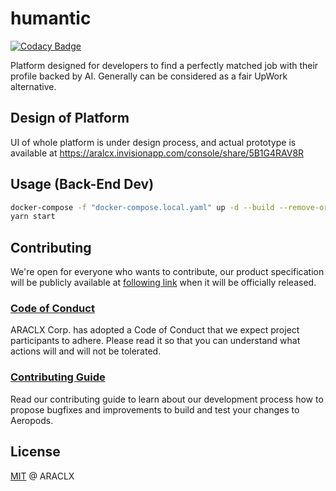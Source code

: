 # humantic

[![Codacy Badge](https://api.codacy.com/project/badge/Grade/ab01f318210c444daedb491e04bf39eb)](https://app.codacy.com/gh/araclx/humantic?utm_source=github.com&utm_medium=referral&utm_content=araclx/humantic&utm_campaign=Badge_Grade_Dashboard)

Platform designed for developers to find a perfectly matched job with their profile backed by AI. Generally can be
considered as a fair UpWork alternative.

## Design of Platform

UI of whole platform is under design process, and actual prototype is available at
https://aralcx.invisionapp.com/console/share/5B1G4RAV8R

## Usage (Back-End Dev)

```bash
docker-compose -f "docker-compose.local.yaml" up -d --build --remove-orphans
yarn start
```

## Contributing

We're open for everyone who wants to contribute, our product specification will be publicly available at
[following link]() when it will be officially released.

### [Code of Conduct](./CODE_OF_CONDUCT.md)

ARACLX Corp. has adopted a Code of Conduct that we expect project participants to adhere. Please read it so that you can
understand what actions will and will not be tolerated.

### [Contributing Guide](./CONTRIBUTING.md)

Read our contributing guide to learn about our development process how to propose bugfixes and improvements to build and
test your changes to Aeropods.

## License

[MIT](./LICENSE) @ ARACLX
